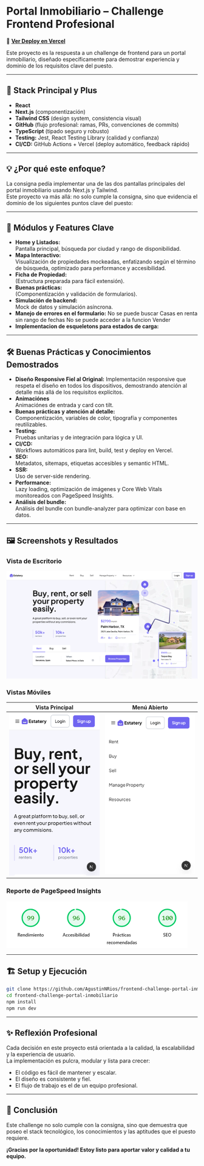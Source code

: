 # Portal Inmobiliario – Challenge Frontend Profesional

🔗 **[Ver Deploy en Vercel](https://frontend-challenge-portal-inmobilia.vercel.app/)**

Este proyecto es la respuesta a un challenge de frontend para un portal inmobiliario, diseñado específicamente para demostrar experiencia y dominio de los requisitos clave del puesto.

---

## 🚀 Stack Principal y Plus

- **React**
- **Next.js** (componentización)
- **Tailwind CSS** (design system, consistencia visual)
- **GitHub** (flujo profesional: ramas, PRs, convenciones de commits)
- **TypeScript** (tipado seguro y robusto)
- **Testing:** Jest, React Testing Library (calidad y confianza)
- **CI/CD:** GitHub Actions + Vercel (deploy automático, feedback rápido)

---

## 💡 ¿Por qué este enfoque?

La consigna pedía implementar una de las dos pantallas principales del portal inmobiliario usando Next.js y Tailwind.  
Este proyecto va más allá: no solo cumple la consigna, sino que evidencia el dominio de los siguientes puntos clave del puesto:

---

## 🧩 Módulos y Features Clave

- **Home y Listados:**  
  Pantalla principal, búsqueda por ciudad y rango de disponibilidad.
- **Mapa Interactivo:**  
  Visualización de propiedades mockeadas, enfatizando según el término de búsqueda, optimizado para performance y accesibilidad.
- **Ficha de Propiedad:**  
  (Estructura preparada para fácil extensión).
- **Buenas prácticas:**  
  (Componentización y validación de formularios).
- **Simulación de backend:**  
  Mock de datos y simulación asíncrona.
- **Manejo de errores en el formulario:**
  No se puede buscar Casas en renta sin rango de fechas
  No se puede acceder a la funcion Vender
- **Implementacion de esqueletons para estados de carga:**
---

## 🛠️ Buenas Prácticas y Conocimientos Demostrados

- **Diseño Responsive Fiel al Original:**
  Implementación responsive que respeta el diseño en todos los dispositivos, demostrando atención al detalle más allá de los requisitos explícitos.
- **Animaciónes**  
  Animaciónes de entrada y card con tilt.
- **Buenas prácticas y atención al detalle:**  
  Componentización, variables de color, tipografía y componentes reutilizables.
- **Testing:**  
  Pruebas unitarias y de integración para lógica y UI.
- **CI/CD:**  
  Workflows automáticos para lint, build, test y deploy en Vercel.
- **SEO:**  
  Metadatos, sitemaps, etiquetas accesibles y semantic HTML.
- **SSR:**  
  Uso de server-side rendering.
- **Performance:**  
  Lazy loading, optimización de imágenes y Core Web Vitals monitoreados con PageSpeed Insights.
- **Análisis del bundle:**  
  Análisis del bundle con bundle-analyzer para optimizar con base en datos.

---

## 🖼️ Screenshots y Resultados

### Vista de Escritorio
![Vista de Escritorio](./public/desktopPage.png)

### Vistas Móviles

| Vista Principal | Menú Abierto |
| :---: | :---: |
| ![Vista Móvil](./public/Mobile.png) | ![Menú Móvil](./public/MobileMenu.png) |

### Reporte de PageSpeed Insights
![Reporte de PageSpeed Insights](./public/ReportePageSpeed.png)

---

## 🏗️ Setup y Ejecución

```bash
git clone https://github.com/AgustinNRios/frontend-challenge-portal-inmobiliario.git
cd frontend-challenge-portal-inmobiliario
npm install
npm run dev
```

---

## ✨ Reflexión Profesional

Cada decisión en este proyecto está orientada a la calidad, la escalabilidad y la experiencia de usuario.  
La implementación es pulcra, modular y lista para crecer:  
- El código es fácil de mantener y escalar.
- El diseño es consistente y fiel.
- El flujo de trabajo es el de un equipo profesional.

---

## 🏁 Conclusión

Este challenge no solo cumple con la consigna, sino que demuestra que poseo el stack tecnológico, los conocimientos y las aptitudes que el puesto requiere.  

**¡Gracias por la oportunidad! Estoy listo para aportar valor y calidad a tu equipo.**
